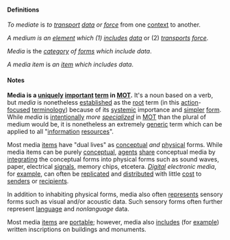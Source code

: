 #### Definitions

*To mediate* is *to [transport](https://github.com/gcassel/Modular-Organization-Terminology/blob/master/terms/transport.md) [data](https://github.com/gcassel/Modular-Organization-Terminology/blob/master/terms/data.md) or [force](https://github.com/gcassel/Modular-Organization-Terminology/blob/master/terms/force.md)* from one [context](https://github.com/gcassel/Modular-Organization-Terminology/blob/master/terms/context.md) to another.  

*A medium is an [element](https://github.com/gcassel/Modular-Organization-Terminology/blob/master/terms/form.md) which (1) [includes](https://github.com/gcassel/Modular-Organization-Terminology/blob/master/terms/include.md) [data](https://github.com/gcassel/Modular-Organization-Terminology/blob/master/terms/data.md)* or (2) *[transports](https://github.com/gcassel/Modular-Organization-Terminology/blob/master/terms/transport.md) [force](https://github.com/gcassel/Modular-Organization-Terminology/blob/master/terms/force.md)*.

*Media* is the *[category](https://github.com/gcassel/Modular-Organization-Terminology/blob/master/terms/type.md) of [forms](https://github.com/gcassel/Modular-Organization-Terminology/blob/master/terms/form.md) which include data*.

*A media item* is *an [item](https://github.com/gcassel/Modular-Organization-Terminology/blob/master/terms/item.md) which includes data*.

#### Notes

**Media is a [uniquely](https://github.com/gcassel/Modular-Organization-Terminology/blob/master/terms/unique.md) [important](https://github.com/gcassel/Modular-Organization-Terminology/blob/master/terms/importance.md) [term](https://github.com/gcassel/Modular-Organization-Terminology/blob/master/terms/term.md) in [MOT](https://github.com/gcassel/Modular-Organization-Terminology/).**  It's a noun based on a verb, but *media* is nonetheless [established](https://github.com/gcassel/Modular-Organization-Terminology/blob/master/terms/establish.md) as the [root](https://github.com/gcassel/Modular-Organization-Terminology/blob/master/terms/root.md) term (in this [action](https://github.com/gcassel/Modular-Organization-Terminology/blob/master/terms/act.md)-[focused](https://github.com/gcassel/Modular-Organization-Terminology/blob/master/terms/focus.md) [terminology](https://github.com/gcassel/Modular-Organization-Terminology/blob/master/terms/terminology.md)) because of its [systemic](https://github.com/gcassel/Modular-Organization-Terminology/blob/master/terms/system.md) importance and [simpler](https://github.com/gcassel/Modular-Organization-Terminology/blob/master/terms/simplicity.md) [form](https://github.com/gcassel/Modular-Organization-Terminology/blob/master/terms/form.md).  While *media* is [intentionally](https://github.com/gcassel/Modular-Organization-Terminology/blob/master/terms/intend.md) *more [specialized](https://github.com/gcassel/Modular-Organization-Terminology/blob/master/terms/specialize.md)* in [MOT](https://github.com/gcassel/Modular-Organization-Terminology/) than the plural of medium would be, it is nonetheless an extremely [generic](https://github.com/gcassel/Modular-Organization-Terminology/blob/master/terms/generic.md) term which can be applied to all "[information](https://github.com/gcassel/Modular-Organization-Terminology/blob/master/terms/information.md) [resources](https://github.com/gcassel/Modular-Organization-Terminology/blob/master/terms/resource.md)".

Most media [items](https://github.com/gcassel/Modular-Organization-Terminology/blob/master/terms/item.md) have "dual lives" as [conceptual](https://github.com/gcassel/Modular-Organization-Terminology/blob/master/terms/concept.md) *and* [physical](https://github.com/gcassel/Modular-Organization-Terminology/blob/master/terms/physical.md) forms.  While media items can be purely [conceptual](https://github.com/gcassel/Modular-Organization-Terminology/blob/master/terms/concept.md), [agents](https://github.com/gcassel/Modular-Organization-Terminology/blob/master/terms/agent.md)  [share](https://github.com/gcassel/Modular-Organization-Terminology/blob/master/terms/share.md) conceptual media by [integrating](https://github.com/gcassel/Modular-Organization-Terminology/blob/master/terms/integrate.md) the conceptual forms into physical forms such as sound waves, paper, electrical [signals](https://github.com/gcassel/Modular-Organization-Terminology/blob/master/terms/signal.md), memory chips, etcetera.  *[Digital](https://github.com/gcassel/Modular-Organization-Terminology/blob/master/terms/digital.md) electronic media*, for [example](https://github.com/gcassel/Modular-Organization-Terminology/blob/master/terms/example.md), can often be [replicated](https://github.com/gcassel/Modular-Organization-Terminology/blob/master/terms/replicate.md) and [distributed](https://github.com/gcassel/Modular-Organization-Terminology/blob/master/terms/distribute.md) with little [cost](https://github.com/gcassel/Modular-Organization-Terminology/blob/master/terms/cost.md) to [senders](https://github.com/gcassel/Modular-Organization-Terminology/blob/master/terms/send.md) or [recipients](https://github.com/gcassel/Modular-Organization-Terminology/blob/master/terms/receive.md).

In addition to inhabiting physical forms, media also often [represents](https://github.com/gcassel/Modular-Organization-Terminology/blob/master/terms/represent.md) sensory forms such as visual and/or acoustic data.  Such sensory forms often further represent [language](https://github.com/gcassel/Modular-Organization-Terminology/blob/master/terms/language.md) and *nonlanguage* data.

Most media [items](https://github.com/gcassel/Modular-Organization-Terminology/blob/master/terms/item.md) are [portable](https://github.com/gcassel/Modular-Organization-Terminology/blob/master/terms/portable.md); however, media also [includes](https://github.com/gcassel/Modular-Organization-Terminology/blob/master/terms/include.md) (for [example](https://github.com/gcassel/Modular-Organization-Terminology/blob/master/terms/example.md)) written inscriptions on buildings and monuments.
